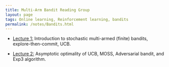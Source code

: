 ```yaml
---
title: Multi-Arm Bandit Reading Group
layout: page
tags: Online learning, Reinforcement learning, bandits
permalink: /notes/Bandits.html
---
```


* [Lecture 1:](/assets/bandit_1.pdf "Notes") Introduction to stochastic multi-armed (finite) bandits, explore-then-commit, UCB.

* [Lecture 2:](/assets/bandit_2.pdf "Notes") Asymptotic optimality of UCB, MOSS, Adversarial bandit, and Exp3 algorithm.